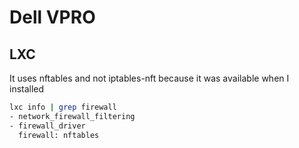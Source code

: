 # Dell VPRO

## LXC

It uses nftables and not iptables-nft because it was available when I installed

```bash
lxc info | grep firewall
- network_firewall_filtering
- firewall_driver
  firewall: nftables
```
